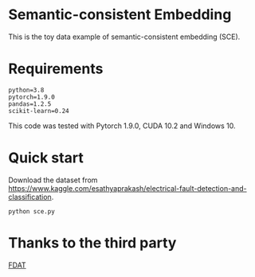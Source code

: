 # Semantic-consistent Embedding
This is the toy data example of semantic-consistent embedding (SCE).

# Requirements
~~~
python=3.8
pytorch=1.9.0
pandas=1.2.5
scikit-learn=0.24
~~~
This code was tested with Pytorch 1.9.0, CUDA 10.2 and Windows 10.  </br>

# Quick start
Download the dataset from https://www.kaggle.com/esathyaprakash/electrical-fault-detection-and-classification.
```shell
python sce.py
```

# Thanks to the third party
[FDAT](https://github.com/LiangjunFeng/Industrial_ZSL)
